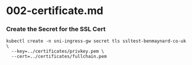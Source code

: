 # 002-certificate.md

### Create the Secret for the SSL Cert

```
kubectl create -n sni-ingress-gw secret tls ssltest-benmaynard-co-uk  \
  --key=../certificates/privkey.pem \
  --cert=../certificates/fullchain.pem
```
